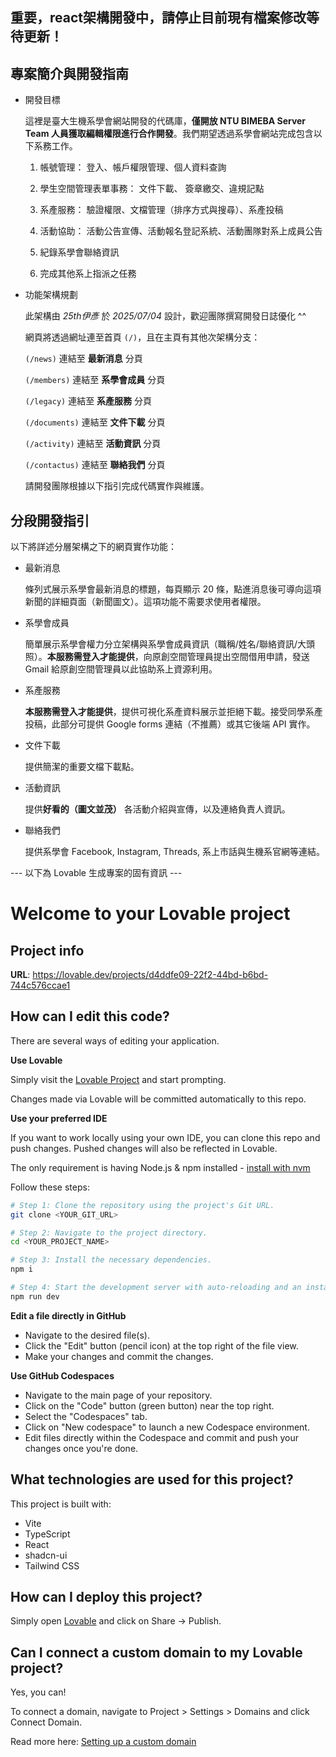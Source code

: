 ## 重要，react架構開發中，請停止目前現有檔案修改等待更新！ ##

## 專案簡介與開發指南 ##

- 開發目標
  
  這裡是臺大生機系學會網站開發的代碼庫，**僅開放 NTU BIMEBA Server Team 人員獲取編輯權限進行合作開發**。我們期望透過系學會網站完成包含以下系務工作。

  1. 帳號管理： 登入、帳戶權限管理、個人資料查詢
     
  2. 學生空間管理表單事務： 文件下載、 簽章繳交、違規記點
     
  3. 系產服務： 驗證權限、文檔管理（排序方式與搜尋）、系產投稿
     
  4. 活動協助： 活動公告宣傳、活動報名登記系統、活動團隊對系上成員公告
     
  5. 紀錄系學會聯絡資訊
      
  6. 完成其他系上指派之任務

- 功能架構規劃
  
  此架構由 _25th伊彥_ 於 _2025/07/04_ 設計，歡迎團隊撰寫開發日誌優化 ^^

  網頁將透過網址連至首頁 `(/)`，且在主頁有其他次架構分支：

  `(/news)` 連結至 **最新消息** 分頁
  
  `(/members)` 連結至 **系學會成員** 分頁

  `(/legacy)` 連結至 **系產服務** 分頁

  `(/documents)` 連結至 **文件下載** 分頁

  `(/activity)` 連結至 **活動資訊** 分頁

  `(/contactus)` 連結至 **聯絡我們** 分頁

  請開發團隊根據以下指引完成代碼實作與維護。


## 分段開發指引 ##
以下將詳述分層架構之下的網頁實作功能：
- 最新消息
  
  條列式展示系學會最新消息的標題，每頁顯示 20 條，點進消息後可導向這項新聞的詳細頁面（新聞圖文）。這項功能不需要求使用者權限。
- 系學會成員

  簡單展示系學會權力分立架構與系學會成員資訊（職稱/姓名/聯絡資訊/大頭照）。**本服務需登入才能提供**，向原創空間管理員提出空間借用申請，發送 Gmail 給原創空間管理員以此協助系上資源利用。

- 系產服務
   
  **本服務需登入才能提供**，提供可視化系產資料展示並拒絕下載。接受同學系產投稿，此部分可提供 Google forms 連結（不推薦）或其它後端 API 實作。
- 文件下載

  提供簡潔的重要文檔下載點。
- 活動資訊

  提供**好看的（圖文並茂）** 各活動介紹與宣傳，以及連絡負責人資訊。
- 聯絡我們
  
  提供系學會 Facebook, Instagram, Threads, 系上市話與生機系官網等連結。

--- 以下為 Lovable 生成專案的固有資訊 ---

# Welcome to your Lovable project

## Project info

**URL**: https://lovable.dev/projects/d4ddfe09-22f2-44bd-b6bd-744c576ccae1

## How can I edit this code?

There are several ways of editing your application.

**Use Lovable**

Simply visit the [Lovable Project](https://lovable.dev/projects/d4ddfe09-22f2-44bd-b6bd-744c576ccae1) and start prompting.

Changes made via Lovable will be committed automatically to this repo.

**Use your preferred IDE**

If you want to work locally using your own IDE, you can clone this repo and push changes. Pushed changes will also be reflected in Lovable.

The only requirement is having Node.js & npm installed - [install with nvm](https://github.com/nvm-sh/nvm#installing-and-updating)

Follow these steps:

```sh
# Step 1: Clone the repository using the project's Git URL.
git clone <YOUR_GIT_URL>

# Step 2: Navigate to the project directory.
cd <YOUR_PROJECT_NAME>

# Step 3: Install the necessary dependencies.
npm i

# Step 4: Start the development server with auto-reloading and an instant preview.
npm run dev
```

**Edit a file directly in GitHub**

- Navigate to the desired file(s).
- Click the "Edit" button (pencil icon) at the top right of the file view.
- Make your changes and commit the changes.

**Use GitHub Codespaces**

- Navigate to the main page of your repository.
- Click on the "Code" button (green button) near the top right.
- Select the "Codespaces" tab.
- Click on "New codespace" to launch a new Codespace environment.
- Edit files directly within the Codespace and commit and push your changes once you're done.

## What technologies are used for this project?

This project is built with:

- Vite
- TypeScript
- React
- shadcn-ui
- Tailwind CSS

## How can I deploy this project?

Simply open [Lovable](https://lovable.dev/projects/d4ddfe09-22f2-44bd-b6bd-744c576ccae1) and click on Share -> Publish.

## Can I connect a custom domain to my Lovable project?

Yes, you can!

To connect a domain, navigate to Project > Settings > Domains and click Connect Domain.

Read more here: [Setting up a custom domain](https://docs.lovable.dev/tips-tricks/custom-domain#step-by-step-guide)
